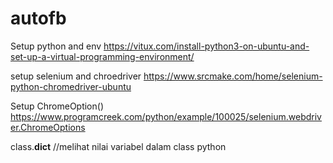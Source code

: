 # autofb

Setup python and env
https://vitux.com/install-python3-on-ubuntu-and-set-up-a-virtual-programming-environment/

setup selenium and chroedriver
https://www.srcmake.com/home/selenium-python-chromedriver-ubuntu

Setup ChromeOption()  
https://www.programcreek.com/python/example/100025/selenium.webdriver.ChromeOptions


class.__dict__ //melihat nilai variabel dalam class python
